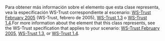 <span data-ttu-id="cc8d4-101">Para obtener más información sobre el elemento que esta clase representa, vea la especificación WS-Trust correspondiente al escenario: [WS-Trust February 2005](http://schemas.xmlsoap.org/ws/2005/02/trust/) (WS-Trust, febrero de 2005), [WS-Trust 1.3](http://docs.oasis-open.org/ws-sx/ws-trust/200512/ws-trust-1.3-os.html) o [WS-Trust 1.4](http://docs.oasis-open.org/ws-sx/ws-trust/v1.4/os/ws-trust-1.4-spec-os.html).</span><span class="sxs-lookup"><span data-stu-id="cc8d4-101">For more information about the element that this class represents, see the WS-Trust specification that applies to your scenario: [WS-Trust February 2005](http://schemas.xmlsoap.org/ws/2005/02/trust/), [WS-Trust 1.3](http://docs.oasis-open.org/ws-sx/ws-trust/200512/ws-trust-1.3-os.html), or [WS-Trust 1.4](http://docs.oasis-open.org/ws-sx/ws-trust/v1.4/os/ws-trust-1.4-spec-os.html).</span></span>
